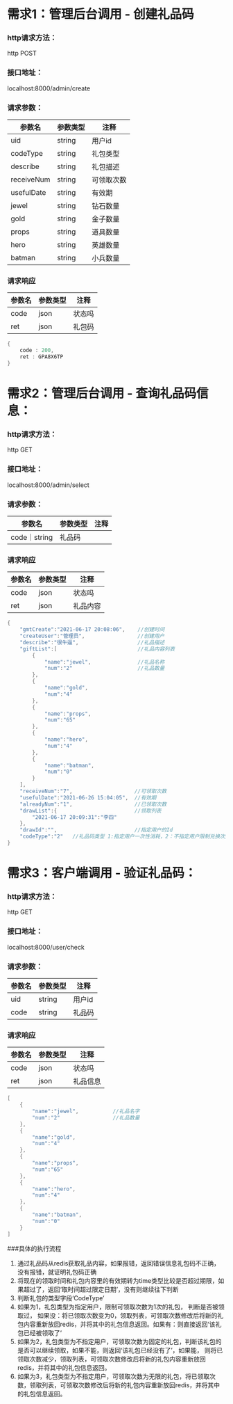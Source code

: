 # 需求1：管理后台调用 - 创建礼品码
### http请求方法：
http  POST
### 接口地址：
localhost:8000/admin/create
### 请求参数：
参数名|参数类型|注释
------------ | ------------- | -------------
uid|string|用户id
codeType|string|礼包类型
describe|string|礼包描述
receiveNum|string|可领取次数
usefulDate|string|有效期
jewel|string|钻石数量
gold|string|金子数量
props|string|道具数量
hero|string|英雄数量
batman|string|小兵数量
### 请求响应
参数名|参数类型|注释
------------ | ------------- | -------------
code|json|状态吗
ret|json|礼包码

```java
{
    code : 200,
    ret : GPA8X6TP
}
```

# 需求2：管理后台调用 - 查询礼品码信息：
### http请求方法：
http  GET
### 接口地址：
localhost:8000/admin/select
### 请求参数：
参数名|参数类型|注释
------------ | ------------- | -------------
code｜string|礼品码
### 请求响应
参数名|参数类型|注释
------------ | ------------- | -------------
code|json|状态吗
ret|json|礼品内容

```java
{
    "gmtCreate":"2021-06-17 20:08:06",    //创建时间
    "createUser":"管理员",                 //创建用户
    "describe":"很牛逼",                   //礼品描述
    "giftList":[                          //礼品内容列表
        {
            "name":"jewel",               //礼品名称
            "num":"2"                     //礼品数量
        },
        {
            "name":"gold",
            "num":"4"
        },
        {
            "name":"props",
            "num":"65"
        },
        {
            "name":"hero",
            "num":"4"
        },
        {
            "name":"batman",
            "num":"0"
        }
    ],
    "receiveNum":"7",                    //可领取次数
    "usefulDate":"2021-06-26 15:04:05",  //有效期
    "alreadyNum":"1",                    //已领取次数
    "drawList":{                         //领取列表
        "2021-06-17 20:09:31":"李四"
    },
    "drawId":"",                         //指定用户的Id
    "codeType":"2"   //礼品码类型 1:指定用户一次性消耗，2：不指定用户限制兑换次数，3：不限用户，不限兑换次数
}
```

# 需求3：客户端调用 - 验证礼品码：
### http请求方法：
http  GET
### 接口地址：
localhost:8000/user/check
### 请求参数：
参数名|参数类型|注释
------------ | ------------- | -------------
uid|string|用户id
code|string|礼品码
### 请求响应
参数名|参数类型|注释
------------ | ------------- | -------------
code|json|状态吗
ret|json|礼品信息

```java
[
    {
        "name":"jewel",           //礼品名字
        "num":"2"                 //礼品数量
    },
    {
        "name":"gold",
        "num":"4"
    },
    {
        "name":"props",
        "num":"65"
    },
    {
        "name":"hero",
        "num":"4"
    },
    {
        "name":"batman",
        "num":"0"
    }
]
```
###具体的执行流程
1. 通过礼品码从redis获取礼品内容，如果报错，返回错误信息礼包码不正确，没有报错，就证明礼包码正确
2. 将现在的领取时间和礼包内容里的有效期转为time类型比较是否超过期限，如果超过了，返回‘取时间超过限定日期’，没有则继续往下判断
3. 判断礼包的类型字段‘CodeType’
4. 如果为1，礼包类型为指定用户，限制可领取次数为1次的礼包， 判断是否被领取过，
   如果没：将已领取次数变为0，领取列表，可领取次数修改后将新的礼包内容重新放回redis，并将其中的礼包信息返回。如果有：则直接返回‘该礼包已经被领取了‘
5. 如果为2，礼包类型为不指定用户，可领取次数为固定的礼包，判断该礼包的是否可以继续领取，如果不能，则返回‘该礼包已经没有了’，如果能，
   则将已领取次数减少，领取列表，可领取次数修改后将新的礼包内容重新放回redis，并将其中的礼包信息返回。
6. 如果为3，礼包类型为不指定用户，可领取次数为无限的礼包，将已领取次数，领取列表，可领取次数修改后将新的礼包内容重新放回redis，并将其中的礼包信息返回。

